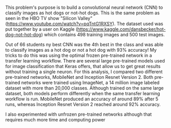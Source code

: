 This problem's purpose is to build a convolutional neural network (CNN) to classify images as hot dogs or not-hot dogs. This is the same problem as seen in the HBO TV show "Silicon Valley" (https://www.youtube.com/watch?v=pqTntG1RXSY). The dataset used was put together by a user on Kaggle (https://www.kaggle.com/dansbecker/hot-dog-not-hot-dog) which contains 498 training images and 500 test images.

Out of 66 students ny best CNN was the 4th best in the class and was able to classify images as a hot dog or not a hot dog with 93% accuracy! My tricks to do this was using the optimal frozen pre-trained network in a transfer learning workflow. There are several large pre-trained models used for image classification that Keras offers, that allow us to get great results without training a single neuron. For this analysis, I compared two different pre-trained networks, MobileNet and Inception Resnet Version 2. Both pre-trained networks were trained using ImageNet, a 14 million image labeled dataset with more than 20,000 classes. Although trained on the same large dataset, both models perform differently when the same transfer learning workflow is run. MobileNet produced an accuracy of around 89% after 5 runs, whereas Inception Resnet Version 2 reached around 92% accuracy.

I also experimented with unfrozen pre-trained networks although that requires much more time and computing power 
